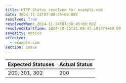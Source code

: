 ```yaml
---
title: HTTP Status resolved for example.com
date: 2024-11-24T07:00:45+00:00Z
resolved: True
resolvedWhen: 2024-11-24T07:00:45+00:00Z
resolvedStartTime: 2024-10-25T21:09:43.191474+00:00
severity: notice
affected:
  - example.com
section: issue
---
```


| Expected Statuses | Actual Status  |
|-------------------|----------------|
| 200, 301, 302 | 200 |
